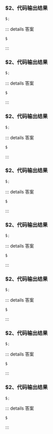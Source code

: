 ### $2、代码输出结果

```js
$;
```

::: details 答案

```text
$
```

:::

### $2、代码输出结果

```js
$;
```

::: details 答案

```text
$
```

:::

### $2、代码输出结果

```js
$;
```

::: details 答案

```text
$
```

:::

### $2、代码输出结果

```js
$;
```

::: details 答案

```text
$
```

:::

### $2、代码输出结果

```js
$;
```

::: details 答案

```text
$
```

:::

### $2、代码输出结果

```js
$;
```

::: details 答案

```text
$
```

:::

### $2、代码输出结果

```js
$;
```

::: details 答案

```text
$
```

:::

### $2、代码输出结果

```js
$;
```

::: details 答案

```text
$
```

:::
